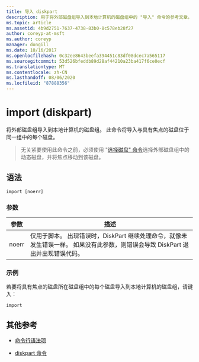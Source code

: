 ```yaml
---
title: 导入 diskpart
description: 用于将外部磁盘组导入到本地计算机的磁盘组中的 "导入" 命令的参考文章。
ms.topic: article
ms.assetid: 4b9d2751-7637-4738-83b0-8c578eb28f27
author: coreyp-at-msft
ms.author: coreyp
manager: dongill
ms.date: 10/16/2017
ms.openlocfilehash: 0c32ee8643beefa394451c83df08dcec7a565117
ms.sourcegitcommit: 53d526bfeddb89d28af44210a23ba417f6ce0ecf
ms.translationtype: MT
ms.contentlocale: zh-CN
ms.lasthandoff: 08/06/2020
ms.locfileid: "87888356"
---
```

# <a name="import-diskpart"></a>import (diskpart)

将外部磁盘组导入到本地计算机的磁盘组。 此命令将导入与具有焦点的磁盘位于同一组中的每个磁盘。

> 无关紧要使用此命令之前，必须使用 "[选择磁盘" 命令](select-disk.md)选择外部磁盘组中的动态磁盘，并将焦点移动到该磁盘。

## <a name="syntax"></a>语法

```
import [noerr]
```

### <a name="parameters"></a>参数

| 参数 | 描述 |
| --------- | ----------- |
| noerr | 仅用于脚本。 出现错误时，DiskPart 继续处理命令，就像未发生错误一样。 如果没有此参数，则错误会导致 DiskPart 退出并出现错误代码。 |

### <a name="examples"></a>示例

若要将具有焦点的磁盘所在磁盘组中的每个磁盘导入到本地计算机的磁盘组，请键入：

```
import
```

## <a name="additional-references"></a>其他参考

- [命令行语法项](command-line-syntax-key.md)

- [diskpart 命令](diskpart.md)

